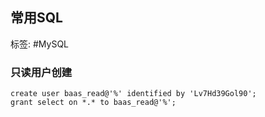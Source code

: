 ## 常用SQL

标签: #MySQL

### 只读用户创建

```
create user baas_read@'%' identified by 'Lv7Hd39Gol90';
grant select on *.* to baas_read@'%';   
```